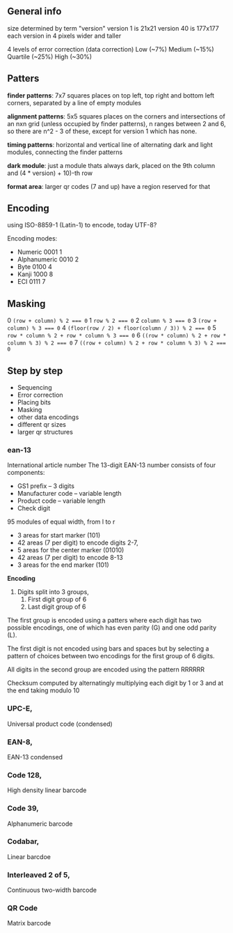 
## General info

size determined by term "version"
version 1 is 21x21
version 40 is 177x177
each version in 4 pixels wider and taller

4 levels of error correction (data correction)
Low (~7%) 
Medium (~15%)
Quartile (~25%)
High (~30%)

## Patters

**finder patterns**: 7x7 squares places on top left, top right and bottom left corners, separated by a line of empty modules

**alignment patterns**: 5x5 squares places on the corners and intersections of an nxn grid (unless occupied by finder patterns), n ranges between 2 and 6, so there are n^2 - 3 of these, except for version 1 which has none.

**timing patterns**: horizontal and vertical line of alternating dark and light modules, connecting the finder patterns

**dark module**: just a module thats always dark, placed on the 9th column and (4 * version) + 10)-th row

**format area**: larger qr codes (7 and up) have a region reserved for that

## Encoding

using ISO-8859-1 (Latin-1) to encode, today UTF-8?

Encoding modes:
- Numeric 0001 1
- Alphanumeric 0010 2
- Byte 0100 4
- Kanji 1000 8
- ECI 0111 7

## Masking

0	`(row + column) % 2 === 0`
1	`row % 2 === 0`
2	`column % 3 === 0`
3	`(row + column) % 3 === 0`
4	`(floor(row / 2) + floor(column / 3)) % 2 === 0`
5	`row * column % 2 + row * column % 3 === 0`
6	`((row * column) % 2 + row * column % 3) % 2 === 0`
7	`((row + column) % 2 + row * column % 3) % 2 === 0`


## Step by step

- Sequencing
- Error correction
- Placing bits
- Masking
- other data encodings
- different qr sizes
- larger qr structures





### ean-13
International article number 
The 13-digit EAN-13 number consists of four components:

- GS1 prefix – 3 digits 
- Manufacturer code – variable length
- Product code – variable length
- Check digit

95 modules of equal width, from l to r
- 3 areas for start marker (101)
- 42 areas (7 per digit) to encode digits 2-7,
- 5 areas for the center marker (01010)
- 42 areas (7 per digit) to encode 8-13
- 3 areas for the end marker (101)

**Encoding**
1. Digits split into 3 groups,
   1. First digit group of 6
   2. Last digit group of 6
  
The first group is encoded using a patters where each digit has two possible encodings, one of which has even parity (G) and one odd parity (L).

The first digit is not encoded using bars and spaces but by selecting a pattern of choices between two encodings for the first group of 6 digits.

All digits in the second group are encoded using the pattern RRRRRR

Checksum computed by alternatingly multiplying each digit by 1 or 3 and at the end taking modulo 10


### UPC-E, 
Universal product code (condensed)

### EAN-8, 
EAN-13 condensed

### Code 128,
High density linear barcode

### Code 39, 
Alphanumeric barcode

### Codabar, 
Linear barcdoe

### Interleaved 2 of 5,
Continuous two-width barcode

### QR Code
Matrix barcode